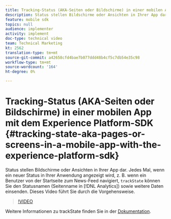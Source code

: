 ```yaml
---
title: Tracking-Status (AKA-Seiten oder Bildschirme) in einer mobilen App mit dem Experience Platform-SDK
description: Status stellen Bildschirme oder Ansichten in Ihrer App dar. Jedes Mal, wenn in Ihrer Anwendung ein neuer Status angezeigt wird, z. B. wenn ein Benutzer von der Startseite zum News-Feed navigiert, kann "trackState"aufgerufen werden, um den Statusnamen (Seitenname in Analytics) sowie weitere Daten zu senden. Dieses Video führt Sie durch die Vorgehensweise.
feature: mobile sdk
topics: null
audience: implementer
activity: implement
doc-type: technical video
team: Technical Marketing
kt: 2562
translation-type: tm+mt
source-git-commit: a42658cfd4bae7b077ddd48b4cf5c7db54e35c98
workflow-type: tm+mt
source-wordcount: '164'
ht-degree: 0%

---
```



# Tracking-Status (AKA-Seiten oder Bildschirme) in einer mobilen App mit dem Experience Platform-SDK {#tracking-state-aka-pages-or-screens-in-a-mobile-app-with-the-experience-platform-sdk}

Status stellen Bildschirme oder Ansichten in Ihrer App dar. Jedes Mal, wenn ein neuer Status in Ihrer Anwendung angezeigt wird, z. B. wenn ein Benutzer von der Startseite zum News-Feed navigiert, `trackState` können Sie den Statusnamen (Seitenname in [!DNL Analytics]) sowie weitere Daten einsenden. Dieses Video führt Sie durch die Vorgehensweise.

>[!VIDEO](https://video.tv.adobe.com/v/26260/?quality=12)

Weitere Informationen zu trackState finden Sie in der [Dokumentation](https://aep-sdks.gitbook.io/docs/using-mobile-extensions/mobile-core/configuration-reference/mobile-core-api-reference).
